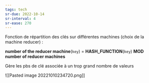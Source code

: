 ```yaml
---
tags: tech
sr-due: 2022-10-14
sr-interval: 4
sr-ease: 270
---
```


Fonction de répartition des clés sur différentes machines (choix de la machine reducer) :

**number of the reducer machine**(`key`) = **HASH_FUNCTION**(`key`) **MOD** **number of reducer machines**

Gère les pbs de clé associée à un trop grand nombre de valeurs

![[Pasted image 20221010234720.png]]